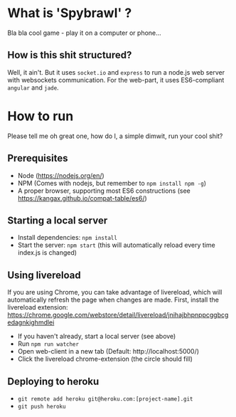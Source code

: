 # What is 'Spybrawl' ?

Bla bla cool game - play it on a computer or phone...

## How is this shit structured?
Well, it ain't. But it uses `socket.io` and `express` to run a node.js web server with websockets communication.
For the web-part, it uses ES6-compliant `angular` and `jade`.

# How to run
Please tell me oh great one, how do I, a simple dimwit, run your cool shit?

## Prerequisites

* Node (https://nodejs.org/en/)
* NPM (Comes with nodejs, but remember to `npm install npm -g`)
* A proper browser, supporting most ES6 constructions (see https://kangax.github.io/compat-table/es6/)

## Starting a local server

* Install dependencies: `npm install`
* Start the server: `npm start` (this will automatically reload every time index.js is changed)

## Using livereload
If you are using Chrome, you can take advantage of livereload, which will automatically refresh the page when changes are made.
First, install the livereload extension: https://chrome.google.com/webstore/detail/livereload/jnihajbhpnppcggbcgedagnkighmdlei

* If you haven't already, start a local server (see above)
* Run `npm run watcher`
* Open web-client in a new tab (Default: http://localhost:5000/)
* Click the livereload chrome-extension (the circle should fill)

## Deploying to heroku

* `git remote add heroku git@heroku.com:[project-name].git`
* `git push heroku`
